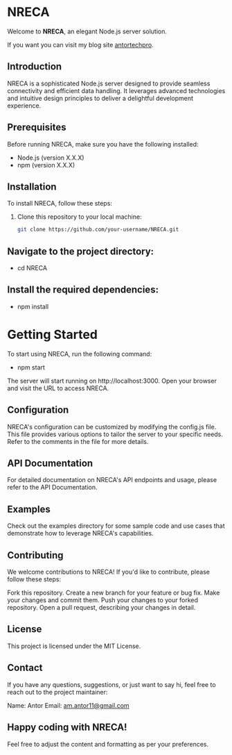 # NRECA

Welcome to **NRECA**, an elegant Node.js server solution.

If you want you can visit my blog site [antortechpro](https://antortechpro.blogspot.com/).

## Introduction

NRECA is a sophisticated Node.js server designed to provide seamless connectivity and efficient data handling. It leverages advanced technologies and intuitive design principles to deliver a delightful development experience.

## Prerequisites

Before running NRECA, make sure you have the following installed:

- Node.js (version X.X.X)
- npm (version X.X.X)

## Installation

To install NRECA, follow these steps:

1. Clone this repository to your local machine:

   ```bash
   git clone https://github.com/your-username/NRECA.git
   ```

## Navigate to the project directory:

- cd NRECA

## Install the required dependencies:

- npm install

# Getting Started

To start using NRECA, run the following command:

- npm start

The server will start running on http://localhost:3000. Open your browser and visit the URL to access NRECA.

## Configuration

NRECA's configuration can be customized by modifying the config.js file. This file provides various options to tailor the server to your specific needs. Refer to the comments in the file for more details.

## API Documentation

For detailed documentation on NRECA's API endpoints and usage, please refer to the API Documentation.

## Examples

Check out the examples directory for some sample code and use cases that demonstrate how to leverage NRECA's capabilities.

## Contributing

We welcome contributions to NRECA! If you'd like to contribute, please follow these steps:

Fork this repository.
Create a new branch for your feature or bug fix.
Make your changes and commit them.
Push your changes to your forked repository.
Open a pull request, describing your changes in detail.

## License

This project is licensed under the MIT License.

## Contact

If you have any questions, suggestions, or just want to say hi, feel free to reach out to the project maintainer:

Name: Antor
Email: am.antor11@gmail.com

## Happy coding with NRECA!

Feel free to adjust the content and formatting as per your preferences.
